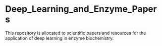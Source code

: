 # Deep_Learning_and_Enzyme_Papers
This repository is allocated to scientific papers and resources for the application of deep learning in enzyme biochemistry.
